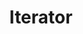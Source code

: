 ---
layout: default
title: Iterator
modified:
categories: behavioral
excerpt:
tags: []
image:
  feature:
  teaser: nav/400x250.png
  thumb:
---